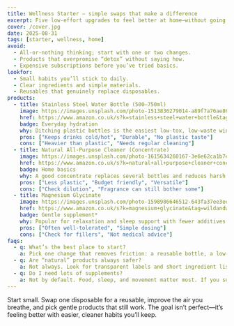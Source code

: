 ```yaml
---
title: Wellness Starter — simple swaps that make a difference
excerpt: Five low-effort upgrades to feel better at home—without going extreme.
cover: /cover.jpg
date: 2025-08-31
tags: [starter, wellness, home]
avoid:
  - All-or-nothing thinking; start with one or two changes.
  - Products that overpromise “detox” without saying how.
  - Expensive subscriptions before you’ve tried basics.
lookfor:
  - Small habits you’ll stick to daily.
  - Clear ingredients and simple materials.
  - Reusables that genuinely replace disposables.
products:
  - title: Stainless Steel Water Bottle (500–750ml)
    image: https://images.unsplash.com/photo-1513836279014-a89f7a76ae86?q=80&w=1200
    href: https://www.amazon.co.uk/s?k=stainless+steel+water+bottle&tag=wildandwell0c-21
    badge: Everyday hydration
    why: Ditching plastic bottles is the easiest low-tox, low-waste win.
    pros: ["Keeps drinks cold/hot", "Durable", "No plastic taste"]
    cons: ["Heavier than plastic", "Needs regular cleaning"]
  - title: Natural All-Purpose Cleaner (Concentrate)
    image: https://images.unsplash.com/photo-1615634260167-3e6e62ca1b7e?q=80&w=1200
    href: https://www.amazon.co.uk/s?k=natural+all+purpose+cleaner+concentrate&tag=wildandwell0c-21
    badge: Home basics
    why: A good concentrate replaces several bottles and reduces harsh fumes.
    pros: ["Less plastic", "Budget friendly", "Versatile"]
    cons: ["Check dilution", "Fragrance can still bother some"]
  - title: Magnesium Glycinate
    image: https://images.unsplash.com/photo-1598986646512-643fa37ee3ee?q=80&w=1200
    href: https://www.amazon.co.uk/s?k=magnesium+glycinate&tag=wildandwell0c-21
    badge: Gentle supplement*
    why: Popular for relaxation and sleep support with fewer additives in many formulas.
    pros: ["Often well-tolerated", "Simple dosing"]
    cons: ["Check for fillers", "Not medical advice"]
faqs:
  - q: What’s the best place to start?
    a: Pick one change that removes friction: a reusable bottle, a low-fume cleaner, or improving sleep hygiene. Momentum > perfection.
  - q: Are “natural” products always safer?
    a: Not always. Look for transparent labels and short ingredient lists.
  - q: Do I need lots of supplements?
    a: Not by default. Food, sleep, and movement matter most. If you supplement, choose minimal-additive options and check with a professional if unsure.
---
```

Start small. Swap one disposable for a reusable, improve the air you breathe, and pick gentle products that still work. The goal isn’t perfect—it’s feeling better with easier, cleaner habits you’ll keep.
